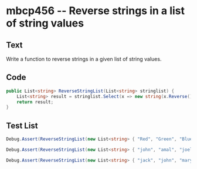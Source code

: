 # mbcp456 -- Reverse strings in a list of string values

## Text

Write a function to reverse strings in a given list of string values.

## Code

```csharp
public List<string> ReverseStringList(List<string> stringlist) {
    List<string> result = stringlist.Select(x => new string(x.Reverse().ToArray())).ToList();
    return result;
}
```

## Test List

```csharp
Debug.Assert(ReverseStringList(new List<string> { "Red", "Green", "Blue", "White", "Black" }).SequenceEqual(new List<string> { "deR", "neerG", "eulB", "etihW", "kcalB" }));
```

```csharp
Debug.Assert(ReverseStringList(new List<string> { "john", "amal", "joel", "george" }).SequenceEqual(new List<string> { "nhoj", "lama", "leoj", "egroeg" }));
```

```csharp
Debug.Assert(ReverseStringList(new List<string> { "jack", "john", "mary" }).SequenceEqual(new List<string> { "kcaj", "nhoj", "yram" }));
```
